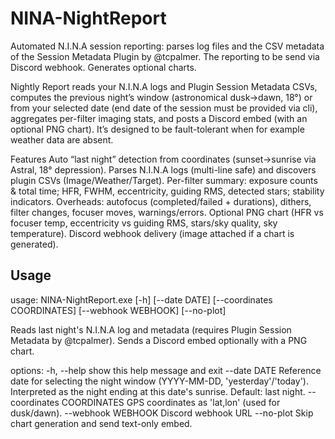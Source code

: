 # NINA-NightReport
Automated N.I.N.A session reporting: parses log files and the CSV metadata of the Session Metadata Plugin by @tcpalmer. The reporting to be send via Discord webhook. Generates optional charts.

Nightly Report reads your N.I.N.A logs and Plugin Session Metadata CSVs, computes the previous night’s window (astronomical dusk→dawn, 18°) or from your selected date (end date of the session must be provided via cli), 
aggregates per-filter imaging stats, and posts a Discord embed (with an optional PNG chart). It’s designed to be fault-tolerant when for example weather data are absent.

Features
    Auto “last night” detection from coordinates (sunset→sunrise via Astral, 18° depression).
    Parses N.I.N.A logs (multi-line safe) and discovers plugin CSVs (Image/Weather/Target).
    Per-filter summary: exposure counts & total time; HFR, FWHM, eccentricity, guiding RMS, detected stars; stability indicators.
    Overheads: autofocus (completed/failed + durations), dithers, filter changes, focuser moves, warnings/errors.
    Optional PNG chart (HFR vs focuser temp, eccentricity vs guiding RMS, stars/sky quality, sky temperature).
    Discord webhook delivery (image attached if a chart is generated).

## Usage
usage: NINA-NightReport.exe [-h] [--date DATE] [--coordinates COORDINATES] [--webhook WEBHOOK] [--no-plot]

Reads last night's N.I.N.A log and metadata (requires Plugin Session Metadata by @tcpalmer). Sends a Discord embed
optionally with a PNG chart.

options:
  -h, --help            show this help message and exit
  --date DATE           Reference date for selecting the night window (YYYY-MM-DD, 'yesterday'/'today'). Interpreted
                        as the night ending at this date's sunrise. Default: last night.
  --coordinates COORDINATES
                        GPS coordinates as 'lat,lon' (used for dusk/dawn).
  --webhook WEBHOOK     Discord webhook URL
  --no-plot             Skip chart generation and send text-only embed.
